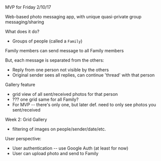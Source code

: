 MVP for Friday 2/10/17

Web-based photo messaging app, with unique quasi-private group messaging/sharing

What does it do?
- Groups of people (called a `Family`)

Family members can send message to all Family members

But, each message is separated from the others:
- Reply from one person not visible by the others
- Original sender sees all replies, can continue 'thread' with that person

Gallery feature
- grid view of all sent/received photos for that person
- ??? one grid same for all Family?
- For MVP -- there's only one, but later def. need to only see photos you sent/received


Week 2:
Grid Gallery
- filtering of images on people/sender/date/etc.

User perspective:
- User authentication -- use Google Auth (at least for now)
- User can upload photo and send to Family

